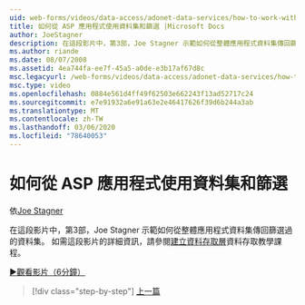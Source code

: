 ```yaml
---
uid: web-forms/videos/data-access/adonet-data-services/how-to-work-with-datasets-and-filters-from-an-asp-application
title: 如何從 ASP 應用程式使用資料集和篩選 |Microsoft Docs
author: JoeStagner
description: 在這段影片中，第3部，Joe Stagner 示範如何從整體應用程式資料集傳回篩選過的資料集。 如需其他資訊，請 ab 。
ms.author: riande
ms.date: 08/07/2008
ms.assetid: 4ea744fa-ee7f-45a5-a0de-e3b17af67d8c
msc.legacyurl: /web-forms/videos/data-access/adonet-data-services/how-to-work-with-datasets-and-filters-from-an-asp-application
msc.type: video
ms.openlocfilehash: 0884e561d4ff49f62503e662243f13ad52717c24
ms.sourcegitcommit: e7e91932a6e91a63e2e46417626f39d6b244a3ab
ms.translationtype: MT
ms.contentlocale: zh-TW
ms.lasthandoff: 03/06/2020
ms.locfileid: "78640053"
---
```

# <a name="how-to-work-with-datasets-and-filters-from-an-asp-application"></a>如何從 ASP 應用程式使用資料集和篩選

依[Joe Stagner](https://github.com/JoeStagner)

在這段影片中，第3部，Joe Stagner 示範如何從整體應用程式資料集傳回篩選過的資料集。 如需這段影片的詳細資訊，請參閱[建立資料存取層](../../../overview/data-access/introduction/creating-a-data-access-layer-vb.md)資料存取教學課程。

[&#9654;觀看影片（6分鐘）](https://channel9.msdn.com/Blogs/ASP-NET-Site-Videos/how-to-work-with-datasets-and-filters-from-an-asp-application)

> [!div class="step-by-step"]
> [上一篇](how-to-manually-bind-a-dataset-to-a-datagrid.md)
